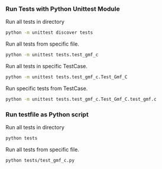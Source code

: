 ### Run Tests with Python Unittest Module

Run all tests in directory
```bash
python -m unittest discover tests
```

Run all tests from specific file.
```bash
python -m unittest tests.test_gmf_c
```

Run all tests in specific TestCase.
```bash
python -m unittest tests.test_gmf_c.Test_Gmf_C
```

Run specific tests from TestCase.
```bash
python -m unittest tests.test_gmf_c.Test_Gmf_C.test_gmf.c
```

### Run testfile as Python script

Run all tests in directory
```bash
python tests
```

Run all tests from specific file.
```bash
python tests/test_gmf_c.py
```


